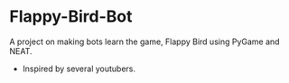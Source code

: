 # Flappy-Bird-Bot
A project on making bots learn the game, Flappy Bird using PyGame and NEAT.








- Inspired by several youtubers.
